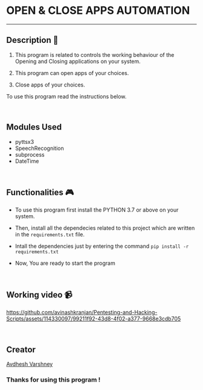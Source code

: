 # OPEN & CLOSE APPS AUTOMATION

---

## **Description 📃**

1. This program is related to controls the working behaviour of the Opening and Closing applications on your system.

2. This program can open apps of your choices.

3. Close apps of your choices.

To use this program read the instructions below.

<br>

## **Modules Used**

- pyttsx3
- SpeechRecognition
- subprocess
- DateTime

<br>

## **Functionalities 🎮**

- To use this program first install the PYTHON 3.7 or above on your system.

- Then, install all the dependecies related to this project which are written in the `requirements.txt` file.

- Intall the dependencies just by entering the command `pip install -r requirements.txt`

- Now, You are ready to start the program

<br>

## **Working video 📹**

https://github.com/avinashkranjan/Pentesting-and-Hacking-Scripts/assets/114330097/99211f92-43d8-4f02-a377-9668e3cdb705

<br>

## **Creator**

[Avdhesh Varshney](https://github.com/Avdhesh-Varshney)

### Thanks for using this program !
